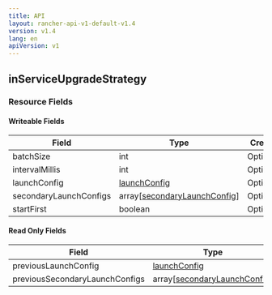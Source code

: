 ```yaml
---
title: API
layout: rancher-api-v1-default-v1.4
version: v1.4
lang: en
apiVersion: v1
---
```


## inServiceUpgradeStrategy



### Resource Fields

#### Writeable Fields

Field | Type | Create | Update | Default | Notes
---|---|---|---|---|---
batchSize | int | Optional | - | 1 | 
intervalMillis | int | Optional | - | 2000 | 
launchConfig | [launchConfig]({{site.baseurl}}/rancher/{{page.version}}/{{page.lang}}/api/{{page.apiVersion}}/api-resources/launchConfig/) | Optional | - | - | 
secondaryLaunchConfigs | array[[secondaryLaunchConfig]({{site.baseurl}}/rancher/{{page.version}}/{{page.lang}}/api/{{page.apiVersion}}/api-resources/secondaryLaunchConfig/)] | Optional | - | - | 
startFirst | boolean | Optional | - | - | 


#### Read Only Fields

Field | Type   | Notes
---|---|---
previousLaunchConfig | [launchConfig]({{site.baseurl}}/rancher/{{page.version}}/{{page.lang}}/api/{{page.apiVersion}}/api-resources/launchConfig/)  | 
previousSecondaryLaunchConfigs | array[[secondaryLaunchConfig]({{site.baseurl}}/rancher/{{page.version}}/{{page.lang}}/api/{{page.apiVersion}}/api-resources/secondaryLaunchConfig/)]  | 


<br>
